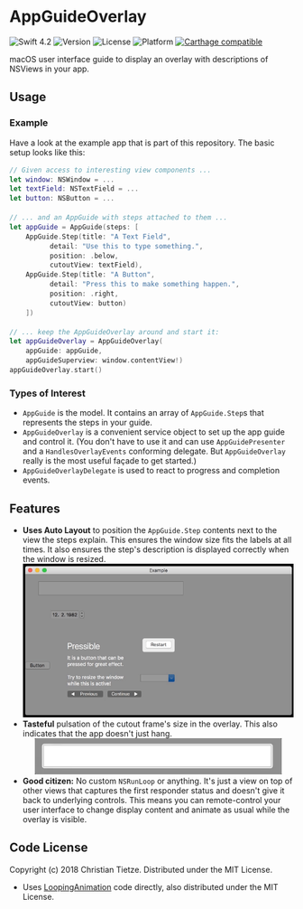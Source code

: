 # AppGuideOverlay

![Swift 4.2](https://img.shields.io/badge/Swift-4.2-blue.svg?style=flat)
![Version](https://img.shields.io/github/tag/CleanCocoa/AppGuideOverlay.svg?style=flat)
![License](https://img.shields.io/github/license/CleanCocoa/AppGuideOverlay.svg?style=flat)
![Platform](https://img.shields.io/badge/platform-macOS-lightgrey.svg?style=flat)
[![Carthage compatible](https://img.shields.io/badge/Carthage-compatible-4BC51D.svg?style=flat)](https://github.com/Carthage/Carthage)

macOS user interface guide to display an overlay with descriptions of NSViews in your app.

## Usage

### Example

Have a look at the example app that is part of this repository. The basic setup looks like this:

```swift
// Given access to interesting view components ...
let window: NSWindow = ...
let textField: NSTextField = ...
let button: NSButton = ...

// ... and an AppGuide with steps attached to them ...
let appGuide = AppGuide(steps: [
    AppGuide.Step(title: "A Text Field",
          detail: "Use this to type something.",
          position: .below,
          cutoutView: textField),
    AppGuide.Step(title: "A Button",
          detail: "Press this to make something happen.",
          position: .right,
          cutoutView: button)
    ])

// ... keep the AppGuideOverlay around and start it:
let appGuideOverlay = AppGuideOverlay(
    appGuide: appGuide,
    appGuideSuperview: window.contentView!)
appGuideOverlay.start()
```

### Types of Interest

- `AppGuide` is the model. It contains an array of `AppGuide.Step`s that represents the steps in your guide.
- `AppGuideOverlay` is a convenient service object to set up the app guide and control it. (You don't have to use it and can use `AppGuidePresenter` and a `HandlesOverlayEvents` conforming delegate. But `AppGuideOverlay` really is the most useful façade to get started.)
- `AppGuideOverlayDelegate` is used to react to progress and completion events.

## Features

- **Uses Auto Layout** to position the `AppGuide.Step` contents next to the view the steps explain. This ensures the window size fits the labels at all times. It also ensures the step's description is displayed correctly when the window is resized. 
    <div align="center">
    <img src="img/auto-layout.gif" />
    </div>
- **Tasteful** pulsation of the cutout frame's size in the overlay. This also indicates that the app doesn't just hang.
    <div align="center">
    <img src="img/breathing.gif" />
    </div>
- **Good citizen:** No custom `NSRunLoop` or anything. It's just a view on top of other views that captures the first responder status and doesn't give it back to underlying controls. This means you can remote-control your user interface to change display content and animate as usual while the overlay is visible.

## Code License

Copyright (c) 2018 Christian Tietze. Distributed under the MIT License.

- Uses [LoopingAnimation](https://github.com/CleanCocoa/LoopingAnimation) code directly, also distributed under the MIT License.

